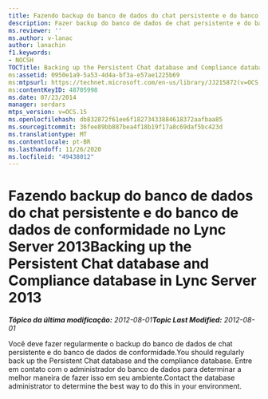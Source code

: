 ```yaml
---
title: Fazendo backup do banco de dados do chat persistente e do banco de dados de conformidade
description: Fazer backup do banco de dados de chat persistente e do banco de dados de conformidade persistente.
ms.reviewer: ''
ms.author: v-lanac
author: lanachin
f1.keywords:
- NOCSH
TOCTitle: Backing up the Persistent Chat database and Compliance database
ms:assetid: 0950e1a9-5a53-4d4a-bf3a-e57ae1225b69
ms:mtpsurl: https://technet.microsoft.com/en-us/library/JJ215872(v=OCS.15)
ms:contentKeyID: 48705998
ms.date: 07/23/2014
manager: serdars
mtps_version: v=OCS.15
ms.openlocfilehash: db832872f61ee6f18273433884618372aafbaa85
ms.sourcegitcommit: 36fee89bb887bea4f18b19f17a8c69daf5bc423d
ms.translationtype: MT
ms.contentlocale: pt-BR
ms.lasthandoff: 11/26/2020
ms.locfileid: "49438012"
---
```

# <a name="backing-up-the-persistent-chat-database-and-compliance-database-in-lync-server-2013"></a><span data-ttu-id="32b56-103">Fazendo backup do banco de dados do chat persistente e do banco de dados de conformidade no Lync Server 2013</span><span class="sxs-lookup"><span data-stu-id="32b56-103">Backing up the Persistent Chat database and Compliance database in Lync Server 2013</span></span>

<div data-xmlns="http://www.w3.org/1999/xhtml">

<div class="topic" data-xmlns="http://www.w3.org/1999/xhtml" data-msxsl="urn:schemas-microsoft-com:xslt" data-cs="https://msdn.microsoft.com/">

<div data-asp="https://msdn2.microsoft.com/asp">



</div>

<div id="mainSection">

<div id="mainBody"><span data-ttu-id="32b56-104">

<span> </span></span><span class="sxs-lookup"><span data-stu-id="32b56-104">

<span> </span></span></span>

<span data-ttu-id="32b56-105">_**Tópico da última modificação:** 2012-08-01_</span><span class="sxs-lookup"><span data-stu-id="32b56-105">_**Topic Last Modified:** 2012-08-01_</span></span>

<span data-ttu-id="32b56-106">Você deve fazer regularmente o backup do banco de dados de chat persistente e do banco de dados de conformidade.</span><span class="sxs-lookup"><span data-stu-id="32b56-106">You should regularly back up the Persistent Chat database and the compliance database.</span></span> <span data-ttu-id="32b56-107">Entre em contato com o administrador do banco de dados para determinar a melhor maneira de fazer isso em seu ambiente.</span><span class="sxs-lookup"><span data-stu-id="32b56-107">Contact the database administrator to determine the best way to do this in your environment.</span></span>

<span data-ttu-id="32b56-108"></div>

<span> </span>

</div>

</div>

</span><span class="sxs-lookup"><span data-stu-id="32b56-108"></div>

<span> </span>

</div>

</div>

</span></span></div>

